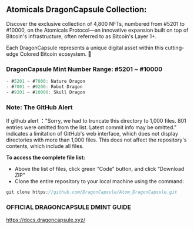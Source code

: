 ## **Atomicals DragonCapsule Collection:**

Discover the exclusive collection of 4,800 NFTs, numbered from #5201 to #10000, on the Atomicals Protocol—an innovative expansion built on top of Bitcoin's infrastructure, often referred to as Bitcoin's Layer 1+.

Each DragonCapsule represents a unique digital asset within this cutting-edge Colored Bitcoin ecosystem. 🎉


###  DragonCapsule Mint Number Range: #5201 ~ #10000
```js 
- #5201 ~ #7000: Nature Dragon
- #7001 ~ #9200: Robot Dragon
- #9201 ~ #10000: Skull Dragon
```


###  Note: The GitHub Alert 

If github alert ："Sorry, we had to truncate this directory to 1,000 files. 801 entries were omitted from the list. Latest commit info may be omitted." indicates a limitation of GitHub's web interface, which does not display directories with more than 1,000 files. This does not affect the repository's contents, which include all files.

**To access the complete file list:**

- Above the list of files, click green “Code” button, and click “Download ZIP”
- Clone the entire repository to your local machine using the command:
```js 
git clone https://github.com/DragonCapsule/Atom_DragonCapsule.git
```


### OFFICIAL DRAGONCAPSULE DMINT GUIDE 
https://docs.dragoncapsule.xyz/
